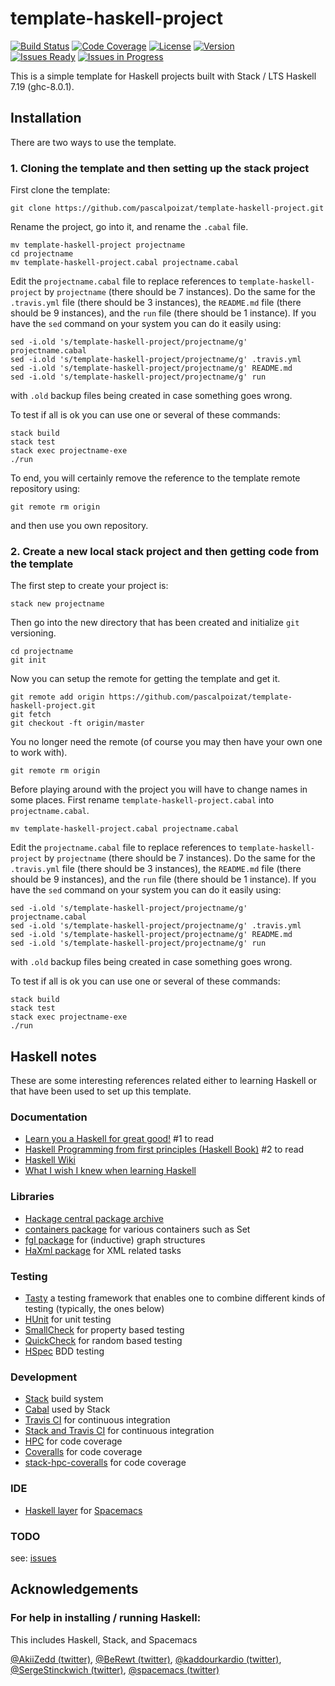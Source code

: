 # template-haskell-project

[![Build Status](https://img.shields.io/travis/pascalpoizat/template-haskell-project/master.svg?style=flat-square)](https://travis-ci.org/pascalpoizat/template-haskell-project)
[![Code Coverage](https://img.shields.io/coveralls/pascalpoizat/template-haskell-project/master.svg?style=flat-square)](https://coveralls.io/github/pascalpoizat/template-haskell-project)
[![License](https://img.shields.io/badge/license-Apache%20License%202.0-blue.svg?style=flat-square)](LICENSE)
[![Version](https://img.shields.io/badge/version-0.1.0.0-blue.svg?style=flat-square&label=version)](template-haskell-project.cabal)<br/>
[![Issues Ready](https://img.shields.io/github/issues-raw/pascalpoizat/template-haskell-project/ready.svg?style=flat-square&label=issues%20ready%20for%20development)](https://waffle.io/pascalpoizat/template-haskell-project)
[![Issues in Progress](https://img.shields.io/github/issues-raw/pascalpoizat/template-haskell-project/in%20progress.svg?style=flat-square&label=issues%20in%20progress)](https://waffle.io/pascalpoizat/template-haskell-project)

<!--
[![Version](https://img.shields.io/hackage/v/template-haskell-project.svg?label=version&amp;style=flat-square)](https://hackage.haskell.org/package/template-haskell-project)
-->

This is a simple template for Haskell projects built with Stack / LTS Haskell 7.19 (ghc-8.0.1).

## Installation

There are two ways to use the template.

### 1. Cloning the template and then setting up the stack project

First clone the template:

```
git clone https://github.com/pascalpoizat/template-haskell-project.git
```

Rename the project, go into it, and rename the `.cabal` file.

```
mv template-haskell-project projectname
cd projectname
mv template-haskell-project.cabal projectname.cabal
```

Edit the `projectname.cabal` file to replace references to `template-haskell-project` by `projectname`
(there should be 7 instances). 
Do the same for the `.travis.yml` file (there should be 3 instances),
the `README.md` file (there should be 9 instances), and
the `run` file (there should be 1 instance). If you have the `sed` command on your system you can do it easily using:

```
sed -i.old 's/template-haskell-project/projectname/g' projectname.cabal
sed -i.old 's/template-haskell-project/projectname/g' .travis.yml
sed -i.old 's/template-haskell-project/projectname/g' README.md
sed -i.old 's/template-haskell-project/projectname/g' run
```

with `.old` backup files being created in case something goes wrong.

To test if all is ok you can use one or several of these commands:

```
stack build
stack test
stack exec projectname-exe
./run
```

To end, you will certainly remove the reference to the template remote repository using:

```
git remote rm origin
```

and then use you own repository.

### 2. Create a new local stack project and then getting code from the template

The first step to create your project is:

```
stack new projectname
```

Then go into the new directory that has been created and initialize `git` versioning.

```
cd projectname
git init
```

Now you can setup the remote for getting the template and get it.

```
git remote add origin https://github.com/pascalpoizat/template-haskell-project.git
git fetch
git checkout -ft origin/master
```

You no longer need the remote (of course you may then have your own one to work with).

```
git remote rm origin
```

Before playing around with the project you will have to change names in some places.
First rename `template-haskell-project.cabal` into `projectname.cabal`.

```
mv template-haskell-project.cabal projectname.cabal
```

Edit the `projectname.cabal` file to replace references to `template-haskell-project` by `projectname`
(there should be 7 instances). 
Do the same for the `.travis.yml` file (there should be 3 instances),
the `README.md` file (there should be 9 instances), and
the `run` file (there should be 1 instance). If you have the `sed` command on your system you can do it easily using:

```
sed -i.old 's/template-haskell-project/projectname/g' projectname.cabal
sed -i.old 's/template-haskell-project/projectname/g' .travis.yml
sed -i.old 's/template-haskell-project/projectname/g' README.md
sed -i.old 's/template-haskell-project/projectname/g' run
```

with `.old` backup files being created in case something goes wrong.

To test if all is ok you can use one or several of these commands:

```
stack build
stack test
stack exec projectname-exe
./run
```

## Haskell notes

These are some interesting references related either to learning Haskell or that have been used to set up this template.

### Documentation

- [Learn you a Haskell for great good!](http://learnyouahaskell.com) #1 to read 
- [Haskell Programming from first principles (Haskell Book)](http://haskellbook.com) #2 to read
- [Haskell Wiki](https://wiki.haskell.org/FAQ)
- [What I wish I knew when learning Haskell](http://dev.stephendiehl.com/hask/)

### Libraries

- [Hackage central package archive](https://hackage.haskell.org)
- [containers package](https://hackage.haskell.org/package/containers) for various containers such as Set
- [fgl package](http://hackage.haskell.org/package/fgl) for (inductive) graph structures
- [HaXml package](https://hackage.haskell.org/package/HaXml) for XML related tasks

### Testing

- [Tasty](http://documentup.com/feuerbach/tasty) a testing framework that enables one to combine different kinds of testing (typically, the ones below)
- [HUnit](https://github.com/hspec/HUnit#readme) for unit testing
- [SmallCheck](https://github.com/feuerbach/smallcheck#readme) for property based testing
- [QuickCheck](https://github.com/nick8325/quickcheck#readme) for random based testing
- [HSpec](http://hspec.github.io) BDD testing

### Development

- [Stack](https://haskellstack.org/) build system
- [Cabal](https://www.haskell.org/cabal/) used by Stack
- [Travis CI](https://travis-ci.org) for continuous integration
- [Stack and Travis CI](https://docs.haskellstack.org/en/latest/travis_ci/) for continuous integration
- [HPC](https://wiki.haskell.org/Haskell_program_coverage) for code coverage
- [Coveralls](https://coveralls.io) for code coverage
- [stack-hpc-coveralls](https://github.com/rubik/stack-hpc-coveralls) for code coverage

### IDE

- [Haskell layer](https://github.com/syl20bnr/spacemacs/tree/master/layers/%2Blang/haskell) for [Spacemacs](http://spacemacs.org)

### TODO

see: [issues](https://github.com/pascalpoizat/template-haskell-project/issues)

## Acknowledgements

### For help in installing / running Haskell:

This includes Haskell, Stack, and Spacemacs

[@AkiiZedd (twitter)](https://twitter.com/AkiiZedd),
[@BeRewt (twitter)](https://twitter.com/BeRewt),
[@kaddourkardio (twitter)](https://twitter.com/kaddourkardio), 
[@SergeStinckwich (twitter)](https://twitter.com/SergeStinckwich),
[@spacemacs (twitter)](https://twitter.com/spacemacs)
